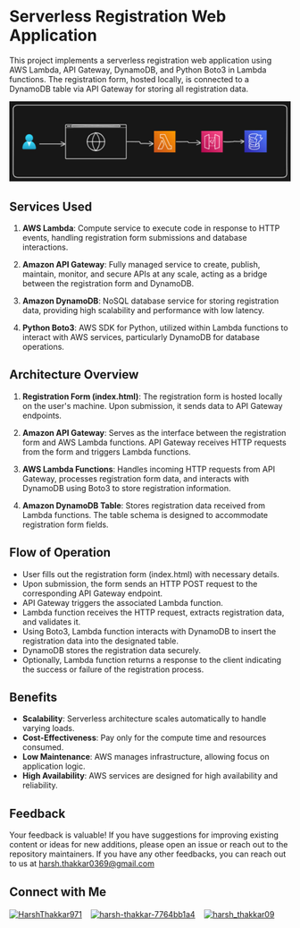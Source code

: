 # Serverless Registration Web Application

This project implements a serverless registration web application using AWS Lambda, API Gateway, DynamoDB, and Python Boto3 in Lambda functions. The registration form, hosted locally, is connected to a DynamoDB table via API Gateway for storing all registration data.

<img src="https://github.com/Harsh971/AWS-Projects/blob/main/AWS%20Lambda/Serverless%20Regrestration%20Webapp/architecture.png"></img>

## Services Used

1. **AWS Lambda**: Compute service to execute code in response to HTTP events, handling registration form submissions and database interactions.

2. **Amazon API Gateway**: Fully managed service to create, publish, maintain, monitor, and secure APIs at any scale, acting as a bridge between the registration form and DynamoDB.

3. **Amazon DynamoDB**: NoSQL database service for storing registration data, providing high scalability and performance with low latency.

4. **Python Boto3**: AWS SDK for Python, utilized within Lambda functions to interact with AWS services, particularly DynamoDB for database operations.

## Architecture Overview

1. **Registration Form (index.html)**: The registration form is hosted locally on the user's machine. Upon submission, it sends data to API Gateway endpoints.

2. **Amazon API Gateway**: Serves as the interface between the registration form and AWS Lambda functions. API Gateway receives HTTP requests from the form and triggers Lambda functions.

3. **AWS Lambda Functions**: Handles incoming HTTP requests from API Gateway, processes registration form data, and interacts with DynamoDB using Boto3 to store registration information.

4. **Amazon DynamoDB Table**: Stores registration data received from Lambda functions. The table schema is designed to accommodate registration form fields.

## Flow of Operation

- User fills out the registration form (index.html) with necessary details.
- Upon submission, the form sends an HTTP POST request to the corresponding API Gateway endpoint.
- API Gateway triggers the associated Lambda function.
- Lambda function receives the HTTP request, extracts registration data, and validates it.
- Using Boto3, Lambda function interacts with DynamoDB to insert the registration data into the designated table.
- DynamoDB stores the registration data securely.
- Optionally, Lambda function returns a response to the client indicating the success or failure of the registration process.

## Benefits

- **Scalability**: Serverless architecture scales automatically to handle varying loads.
- **Cost-Effectiveness**: Pay only for the compute time and resources consumed.
- **Low Maintenance**: AWS manages infrastructure, allowing focus on application logic.
- **High Availability**: AWS services are designed for high availability and reliability.

## Feedback

Your feedback is valuable! If you have suggestions for improving existing content or ideas for new additions, please open an issue or reach out to the repository maintainers. If you have any other feedbacks, you can reach out to us at harsh.thakkar0369@gmail.com


## Connect with Me
<p>

 <a href="https://twitter.com/HarshThakkar971" target="blank"><img align="center" src="https://img.freepik.com/premium-vector/vector-new-twitter-x-white-logo-black-background_744381-866.jpg" alt="HarshThakkar971" height="40" width="50" /></a>
  &nbsp;&nbsp;
  	<a href="https://linkedin.com/in/harsh-thakkar-7764bb1a4" target="blank"><img align="center" src="https://upload.wikimedia.org/wikipedia/commons/thumb/c/ca/LinkedIn_logo_initials.png/800px-LinkedIn_logo_initials.png" alt="harsh-thakkar-7764bb1a4" height="40" width="40" /></a>
  &nbsp;&nbsp;
 <a href="https://instagram.com/harsh_thakkar09" target="blank"><img align="center" src="https://upload.wikimedia.org/wikipedia/commons/thumb/e/e7/Instagram_logo_2016.svg/768px-Instagram_logo_2016.svg.png" alt="harsh_thakkar09" height="40" width="40" /></a>
</p>

